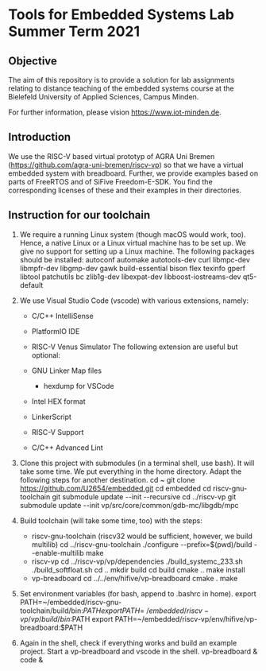 # Tools for Embedded Systems Lab Summer Term 2021

## Objective
The aim of this repository is to provide a solution for lab assignments relating to distance teaching of the embedded systems course at the Bielefeld University of Applied Sciences, Campus Minden.

For further information, please vision https://www.iot-minden.de. 

## Introduction

We use the RISC-V based virtual prototyp of AGRA Uni Bremen (https://github.com/agra-uni-bremen/riscv-vp) so that we have a virtual embedded system with breadboard. Further, we provide examples based on parts of FreeRTOS and of SiFive Freedom-E-SDK. You find the corresponding licenses of these and their examples in their directories. 

## Instruction for our toolchain
1. We require a running Linux system (though macOS would work, too). Hence, a native Linux or a Linux virtual machine has to be set up. We give no support for setting up a Linux machine. The following packages should be installed: autoconf automake autotools-dev curl libmpc-dev libmpfr-dev libgmp-dev gawk build-essential bison flex texinfo gperf libtool patchutils bc zlib1g-dev libexpat-dev libboost-iostreams-dev qt5-default

2. We use Visual Studio Code (vscode) with various extensions, namely: 

	- C/C++ IntelliSense
	- PlatformIO IDE
	- RISC-V Venus Simulator
	The following extension are useful but optional:

	 - GNU Linker Map files
	   - hexdump for VSCode
	- Intel HEX format
	- LinkerScript
	- RISC-V Support
	- C/C++ Advanced Lint

3. Clone this project with submodules (in a terminal shell, use bash). It will take some time. We put everything in the home directory. Adapt the following steps for another destination. 
		cd ~
		git clone https://github.com/U2654/embedded.git
		cd embedded
		cd riscv-gnu-toolchain
		git submodule update --init --recursive
		cd ../riscv-vp
		git submodule update --init vp/src/core/common/gdb-mc/libgdb/mpc

4. Build toolchain (will take some time, too) with the steps:
	- riscv-gnu-toolchain (riscv32 would be sufficient, however, we build multilib)
		cd ../riscv-gnu-toolchain
		./configure --prefix=$(pwd)/build --enable-multilib
		make
	- riscv-vp
		cd ../riscv-vp/vp/dependencies
		./build_systemc_233.sh
		./build_softfloat.sh
		cd ..
		mkdir build
		cd build
		cmake ..
		make install
	- vp-breadboard
		cd ../../env/hifive/vp-breadboard
		cmake .
		make

5. Set environment variables (for bash, append to .bashrc in home).
		export PATH=~/embedded/riscv-gnu-toolchain/build/bin:$PATH
		export PATH=~/embedded/riscv-vp/vp/build/bin:$PATH
		export PATH=~/embedded/riscv-vp/env/hifive/vp-breadboard:$PATH

6. Again in the shell, check if everything works and build an example project. Start a vp-breadboard and vscode in the shell.
		vp-breadboard &
		code &


